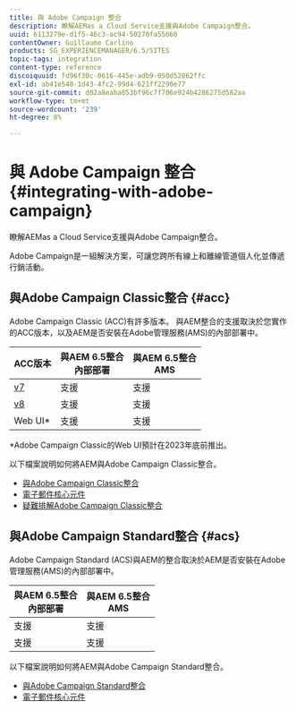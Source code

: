 ```yaml
---
title: 與 Adobe Campaign 整合
description: 瞭解AEMas a Cloud Service支援與Adobe Campaign整合。
uuid: 6113279e-d1f5-46c3-ac94-50270fa55060
contentOwner: Guillaume Carlino
products: SG_EXPERIENCEMANAGER/6.5/SITES
topic-tags: integration
content-type: reference
discoiquuid: fd96f30c-0616-445e-adb9-050d52862ffc
exl-id: ab41e540-1d43-4fc2-99d4-621ff2290e77
source-git-commit: d02a8eaba853bf96c7f706e924b4286275d582aa
workflow-type: tm+mt
source-wordcount: '239'
ht-degree: 8%

---
```



# 與 Adobe Campaign 整合{#integrating-with-adobe-campaign}

瞭解AEMas a Cloud Service支援與Adobe Campaign整合。

Adobe Campaign是一組解決方案，可讓您跨所有線上和離線管道個人化並傳遞行銷活動。

## 與Adobe Campaign Classic整合 {#acc}

Adobe Campaign Classic (ACC)有許多版本。 與AEM整合的支援取決於您實作的ACC版本，以及AEM是否安裝在Adobe管理服務(AMS)的內部部署中。

| ACC版本 | 與AEM 6.5整合 <br>內部部署 | 與AEM 6.5整合<br>AMS |
|---|---|---|
| [v7](https://experienceleague.adobe.com/docs/campaign-classic.html) | 支援 | 支援 |
| [v8](https://experienceleague.adobe.com/docs/campaign-v8.html) | 支援 | 支援 |
| Web UI* | 支援 | 支援 |

*Adobe Campaign Classic的Web UI預計在2023年底前推出。

以下檔案說明如何將AEM與Adobe Campaign Classic整合。

* [與Adobe Campaign Classic整合](/help/sites-administering/campaignonpremise.md)
* [電子郵件核心元件](https://experienceleague.adobe.com/docs/experience-manager-core-components/using/email/introduction.html)
* [疑難排解Adobe Campaign Classic整合](/help/sites-administering/troubleshooting-campaignintegration.md)

## 與Adobe Campaign Standard整合 {#acs}

Adobe Campaign Standard (ACS)與AEM的整合取決於AEM是否安裝在Adobe管理服務(AMS)的內部部署中。

| 與AEM 6.5整合 <br>內部部署 | 與AEM 6.5整合<br>AMS |
|---|---|
| 支援 | 支援 |
| 支援 | 支援 |

以下檔案說明如何將AEM與Adobe Campaign Standard整合。

* [與Adobe Campaign Standard整合](/help/sites-administering/campaignstandard.md)
* [電子郵件核心元件](https://experienceleague.adobe.com/docs/experience-manager-core-components/using/email/introduction.html)
